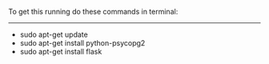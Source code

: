 To get this running do these commands in terminal:
__________________________________________________

- sudo apt-get update
- sudo apt-get install python-psycopg2
- sudo apt-get install flask
